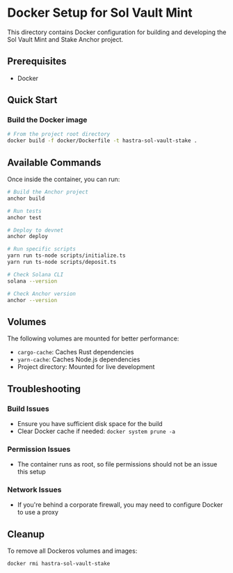 # Docker Setup for Sol Vault Mint

This directory contains Docker configuration for building and developing the Sol Vault Mint and Stake Anchor project.

## Prerequisites

- Docker

## Quick Start

### Build the Docker image

```bash
# From the project root directory
docker build -f docker/Dockerfile -t hastra-sol-vault-stake .
```

## Available Commands

Once inside the container, you can run:

```bash
# Build the Anchor project
anchor build

# Run tests
anchor test

# Deploy to devnet
anchor deploy

# Run specific scripts
yarn run ts-node scripts/initialize.ts
yarn run ts-node scripts/deposit.ts

# Check Solana CLI
solana --version

# Check Anchor version
anchor --version
```

## Volumes

The following volumes are mounted for better performance:
- `cargo-cache`: Caches Rust dependencies
- `yarn-cache`: Caches Node.js dependencies
- Project directory: Mounted for live development

## Troubleshooting

### Build Issues
- Ensure you have sufficient disk space for the build
- Clear Docker cache if needed: `docker system prune -a`

### Permission Issues
- The container runs as root, so file permissions should not be an issue this setup

### Network Issues
- If you're behind a corporate firewall, you may need to configure Docker to use a proxy

## Cleanup

To remove all Dockeros volumes and images:

```bash
docker rmi hastra-sol-vault-stake
``` 
